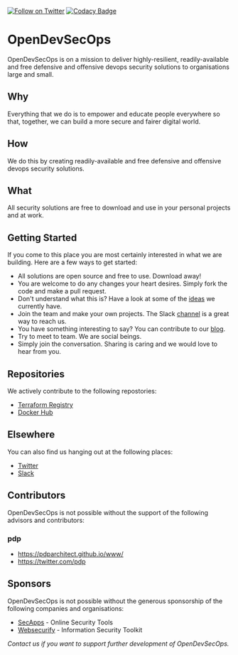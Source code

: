 [![Follow on Twitter](https://img.shields.io/twitter/follow/opendevsecops.svg?logo=twitter)](https://twitter.com/opendevsecops)
[![Codacy Badge](https://api.codacy.com/project/badge/Grade/277fadaed0e340e98b044c9b924f9bfa)](https://www.codacy.com/app/OpenDevSecOps/lobby?utm_source=github.com&amp;utm_medium=referral&amp;utm_content=opendevsecops/lobby&amp;utm_campaign=Badge_Grade)

# OpenDevSecOps

OpenDevSecOps is on a mission to deliver highly-resilient, readily-available and free defensive and offensive devops security solutions to organisations large and small.

## Why

Everything that we do is to empower and educate people everywhere so that, together, we can build a more secure and fairer digital world.

## How

We do this by creating readily-available and free defensive and offensive devops security solutions.

## What

All security solutions are free to download and use in your personal projects and at work.

## Getting Started

If you come to this place you are most certainly interested in what we are building. Here are a few ways to get started:

* All solutions are open source and free to use. Download away!
* You are welcome to do any changes your heart desires. Simply fork the code and make a pull request.
* Don't understand what this is? Have a look at some of the [ideas](IDEAS.md) we currently have.
* Join the team and make your own projects. The Slack [channel](https://join.slack.com/t/opendevsecops/shared_invite/enQtNDg5NTAyNzAwNDk3LTBiM2VkMmU5MjllMTNhMTEyMzlmZDJlZGMyNDIzOTQzNzdhOTczODBiOTlhY2RhZDM0NmM4MjE1MTA0MTM0OGI) is a great way to reach us.
* You have something interesting to say? You can contribute to our [blog](https://github.com/opendevsecops/www).
* Try to meet to team. We are social beings.
* Simply join the conversation. Sharing is caring and we would love to hear from you.

## Repositories

We actively contribute to the following repostories:

* [Terraform Registry](https://registry.terraform.io/modules/opendevsecops)
* [Docker Hub](https://hub.docker.com/u/opendevsecops)

## Elsewhere

You can also find us hanging out at the following places:

* [Twitter](https://twitter.com/opendevsecops)
* [Slack](https://join.slack.com/t/opendevsecops/shared_invite/enQtNDg5NTAyNzAwNDk3LTBiM2VkMmU5MjllMTNhMTEyMzlmZDJlZGMyNDIzOTQzNzdhOTczODBiOTlhY2RhZDM0NmM4MjE1MTA0MTM0OGI)


## Contributors

OpenDevSecOps is not possible without the support of the following advisors and contributors:

### pdp

  * https://pdparchitect.github.io/www/
  * https://twitter.com/pdp

## Sponsors

OpenDevSecOps is not possible without the generous sponsorship of the following companies and organisations:

* [SecApps](https://secapps.org) - Online Security Tools
* [Websecurify](https://websecurify.com) - Information Security Toolkit

_Contact us if you want to support further development of OpenDevSecOps._
